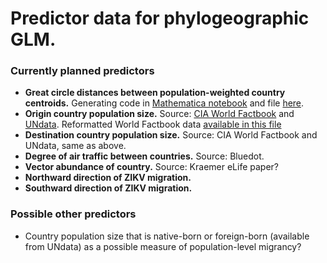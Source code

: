 # Predictor data for phylogeographic GLM.

### Currently planned predictors

* **Great circle distances between population-weighted country centroids.** Generating code in [Mathematica notebook](https://github.com/blab/zika-usvi/blob/master/scripts/weighted-centroids.nb) and file [here](https://github.com/blab/zika-usvi/blob/master/data/predictors/pop-weighted-centroids.tsv).
* **Origin country population size.** Source: [CIA World Factbook](https://www.cia.gov/library/publications/the-world-factbook/rankorder/2119rank.html) and [UNdata](http://data.un.org/). Reformatted World Factbook data [available in this file](https://github.com/blab/zika-usvi/blob/master/data/predictors/cia-world-fact-book-popsizes.txt)
* **Destination country population size.** Source: CIA World Factbook and UNdata, same as above.
* **Degree of air traffic between countries.** Source: Bluedot.
* **Vector abundance of country.** Source: Kraemer eLife paper?
* **Northward direction of ZIKV migration.**
* **Southward direction of ZIKV migration.**

### Possible other predictors
* Country population size that is native-born or foreign-born (available from UNdata) as a possible measure of population-level migrancy?

